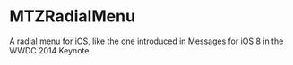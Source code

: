 # MTZRadialMenu

A radial menu for iOS, like the one introduced in Messages for iOS 8 in the WWDC 2014 Keynote.
